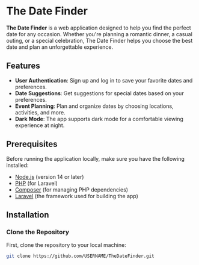 # The Date Finder

**The Date Finder** is a web application designed to help you find the perfect date for any occasion. Whether you're planning a romantic dinner, a casual outing, or a special celebration, The Date Finder helps you choose the best date and plan an unforgettable experience.

## Features

- **User Authentication**: Sign up and log in to save your favorite dates and preferences.
- **Date Suggestions**: Get suggestions for special dates based on your preferences.
- **Event Planning**: Plan and organize dates by choosing locations, activities, and more.
- **Dark Mode**: The app supports dark mode for a comfortable viewing experience at night.

## Prerequisites

Before running the application locally, make sure you have the following installed:

- [Node.js](https://nodejs.org/) (version 14 or later)
- [PHP](https://www.php.net/) (for Laravel)
- [Composer](https://getcomposer.org/) (for managing PHP dependencies)
- [Laravel](https://laravel.com/) (the framework used for building the app)

## Installation

### Clone the Repository

First, clone the repository to your local machine:

```bash
git clone https://github.com/USERNAME/TheDateFinder.git
